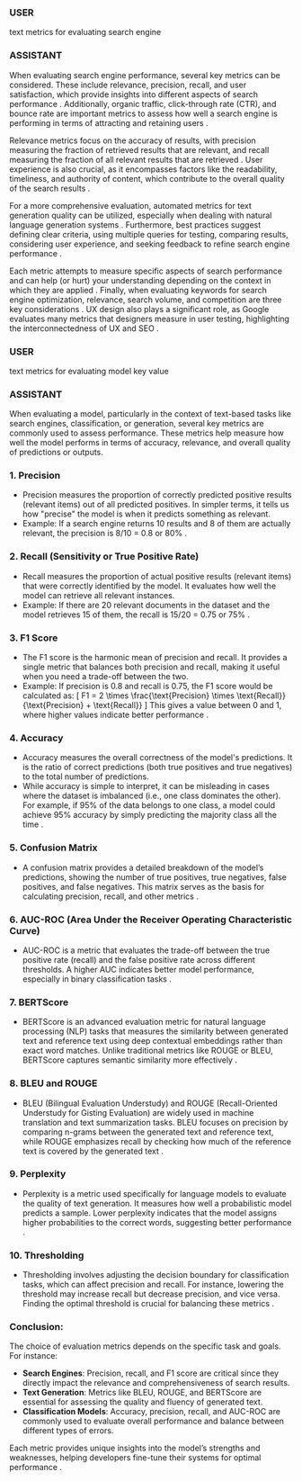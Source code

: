 ### USER
text metrics for evaluating search engine

### ASSISTANT
When evaluating search engine performance, several key metrics can be considered. These include relevance, precision, recall, and user satisfaction, which provide insights into different aspects of search performance . Additionally, organic traffic, click-through rate (CTR), and bounce rate are important metrics to assess how well a search engine is performing in terms of attracting and retaining users . 

Relevance metrics focus on the accuracy of results, with precision measuring the fraction of retrieved results that are relevant, and recall measuring the fraction of all relevant results that are retrieved . User experience is also crucial, as it encompasses factors like the readability, timeliness, and authority of content, which contribute to the overall quality of the search results . 

For a more comprehensive evaluation, automated metrics for text generation quality can be utilized, especially when dealing with natural language generation systems . Furthermore, best practices suggest defining clear criteria, using multiple queries for testing, comparing results, considering user experience, and seeking feedback to refine search engine performance . 

Each metric attempts to measure specific aspects of search performance and can help (or hurt) your understanding depending on the context in which they are applied . Finally, when evaluating keywords for search engine optimization, relevance, search volume, and competition are three key considerations . UX design also plays a significant role, as Google evaluates many metrics that designers measure in user testing, highlighting the interconnectedness of UX and SEO .

### USER
text metrics for evaluating model key value

### ASSISTANT
When evaluating a model, particularly in the context of text-based tasks like search engines, classification, or generation, several key metrics are commonly used to assess performance. These metrics help measure how well the model performs in terms of accuracy, relevance, and overall quality of predictions or outputs.

### 1. **Precision**
   - Precision measures the proportion of correctly predicted positive results (relevant items) out of all predicted positives. In simpler terms, it tells us how "precise" the model is when it predicts something as relevant.
   - Example: If a search engine returns 10 results and 8 of them are actually relevant, the precision is 8/10 = 0.8 or 80% .

### 2. **Recall (Sensitivity or True Positive Rate)**
   - Recall measures the proportion of actual positive results (relevant items) that were correctly identified by the model. It evaluates how well the model can retrieve all relevant instances.
   - Example: If there are 20 relevant documents in the dataset and the model retrieves 15 of them, the recall is 15/20 = 0.75 or 75% .

### 3. **F1 Score**
   - The F1 score is the harmonic mean of precision and recall. It provides a single metric that balances both precision and recall, making it useful when you need a trade-off between the two.
   - Example: If precision is 0.8 and recall is 0.75, the F1 score would be calculated as:
     \[
     F1 = 2 \times \frac{\text{Precision} \times \text{Recall}}{\text{Precision} + \text{Recall}}
     \]
     This gives a value between 0 and 1, where higher values indicate better performance .

### 4. **Accuracy**
   - Accuracy measures the overall correctness of the model's predictions. It is the ratio of correct predictions (both true positives and true negatives) to the total number of predictions.
   - While accuracy is simple to interpret, it can be misleading in cases where the dataset is imbalanced (i.e., one class dominates the other). For example, if 95% of the data belongs to one class, a model could achieve 95% accuracy by simply predicting the majority class all the time .

### 5. **Confusion Matrix**
   - A confusion matrix provides a detailed breakdown of the model’s predictions, showing the number of true positives, true negatives, false positives, and false negatives. This matrix serves as the basis for calculating precision, recall, and other metrics .

### 6. **AUC-ROC (Area Under the Receiver Operating Characteristic Curve)**
   - AUC-ROC is a metric that evaluates the trade-off between the true positive rate (recall) and the false positive rate across different thresholds. A higher AUC indicates better model performance, especially in binary classification tasks .

### 7. **BERTScore**
   - BERTScore is an advanced evaluation metric for natural language processing (NLP) tasks that measures the similarity between generated text and reference text using deep contextual embeddings rather than exact word matches. Unlike traditional metrics like ROUGE or BLEU, BERTScore captures semantic similarity more effectively .

### 8. **BLEU and ROUGE**
   - BLEU (Bilingual Evaluation Understudy) and ROUGE (Recall-Oriented Understudy for Gisting Evaluation) are widely used in machine translation and text summarization tasks. BLEU focuses on precision by comparing n-grams between the generated text and reference text, while ROUGE emphasizes recall by checking how much of the reference text is covered by the generated text .

### 9. **Perplexity**
   - Perplexity is a metric used specifically for language models to evaluate the quality of text generation. It measures how well a probabilistic model predicts a sample. Lower perplexity indicates that the model assigns higher probabilities to the correct words, suggesting better performance .

### 10. **Thresholding**
   - Thresholding involves adjusting the decision boundary for classification tasks, which can affect precision and recall. For instance, lowering the threshold may increase recall but decrease precision, and vice versa. Finding the optimal threshold is crucial for balancing these metrics .

### Conclusion:
The choice of evaluation metrics depends on the specific task and goals. For instance:
- **Search Engines**: Precision, recall, and F1 score are critical since they directly impact the relevance and comprehensiveness of search results.
- **Text Generation**: Metrics like BLEU, ROUGE, and BERTScore are essential for assessing the quality and fluency of generated text.
- **Classification Models**: Accuracy, precision, recall, and AUC-ROC are commonly used to evaluate overall performance and balance between different types of errors.

Each metric provides unique insights into the model’s strengths and weaknesses, helping developers fine-tune their systems for optimal performance .